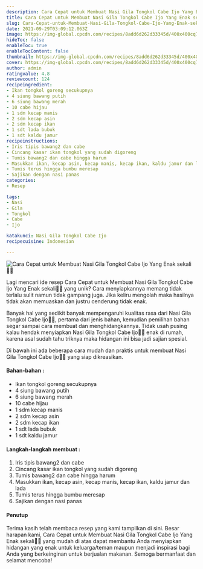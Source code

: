```yaml
---
description: Cara Cepat untuk Membuat Nasi Gila Tongkol Cabe Ijo Yang Enak sekali"
title: Cara Cepat untuk Membuat Nasi Gila Tongkol Cabe Ijo Yang Enak sekali
slug: Cara-Cepat-untuk-Membuat-Nasi-Gila-Tongkol-Cabe-Ijo-Yang-Enak-sekali
date: 2021-09-29T03:09:12.063Z
image: https://img-global.cpcdn.com/recipes/8add6d262d33345d/400x400cq70/photo.jpg
hideToc: false
enableToc: true
enableTocContent: false
thumbnail: https://img-global.cpcdn.com/recipes/8add6d262d33345d/400x400cq70/photo.jpg
cover: https://img-global.cpcdn.com/recipes/8add6d262d33345d/400x400cq70/photo.jpg
author: admin
ratingvalue: 4.8
reviewcount: 124
recipeingredient:
- Ikan tongkol goreng secukupnya
- 4 siung bawang putih
- 6 siung bawang merah
- 10 cabe hijau
- 1 sdm kecap manis
- 2 sdm kecap asin
- 2 sdm kecap ikan
- 1 sdt lada bubuk
- 1 sdt kaldu jamur
recipeinstructions:
- Iris tipis bawang2 dan cabe
- Cincang kasar ikan tongkol yang sudah digoreng
- Tumis bawang2 dan cabe hingga harum
- Masukkan ikan, kecap asin, kecap manis, kecap ikan, kaldu jamur dan lada
- Tumis terus hingga bumbu meresap
- Sajikan dengan nasi panas
categories:
- Resep

tags:
- Nasi
- Gila
- Tongkol
- Cabe
- Ijo

katakunci: Nasi Gila Tongkol Cabe Ijo
recipecuisine: Indonesian

---
```


![Cara Cepat untuk Membuat Nasi Gila Tongkol Cabe Ijo Yang Enak sekali👩‍🍳](https://img-global.cpcdn.com/recipes/8add6d262d33345d/400x400cq70/photo.jpg)

Lagi mencari ide resep Cara Cepat untuk Membuat Nasi Gila Tongkol Cabe Ijo Yang Enak sekali👩‍🍳 yang unik? Cara menyiapkannya memang tidak terlalu sulit namun tidak gampang juga. Jika keliru mengolah maka hasilnya tidak akan memuaskan dan justru cenderung tidak enak.

Banyak hal yang sedikit banyak mempengaruhi kualitas rasa dari Nasi Gila Tongkol Cabe Ijo👩‍🍳, pertama dari jenis bahan, kemudian pemilihan bahan segar sampai cara membuat dan menghidangkannya. Tidak usah pusing kalau hendak menyiapkan Nasi Gila Tongkol Cabe Ijo👩‍🍳 enak di rumah, karena asal sudah tahu triknya maka hidangan ini bisa jadi sajian spesial.

Di bawah ini ada beberapa cara mudah dan praktis untuk membuat Nasi Gila Tongkol Cabe Ijo👩‍🍳 yang siap dikreasikan.

<!--inarticleads1-->

#### Bahan-bahan :

- Ikan tongkol goreng secukupnya
- 4 siung bawang putih
- 6 siung bawang merah
- 10 cabe hijau
- 1 sdm kecap manis
- 2 sdm kecap asin
- 2 sdm kecap ikan
- 1 sdt lada bubuk
- 1 sdt kaldu jamur

<!--inarticleads2-->

#### Langkah-langkah membuat :

1. Iris tipis bawang2 dan cabe
1. Cincang kasar ikan tongkol yang sudah digoreng
1. Tumis bawang2 dan cabe hingga harum
1. Masukkan ikan, kecap asin, kecap manis, kecap ikan, kaldu jamur dan lada
1. Tumis terus hingga bumbu meresap
1. Sajikan dengan nasi panas

#### Penutup

Terima kasih telah membaca resep yang kami tampilkan di sini. Besar harapan kami, Cara Cepat untuk Membuat Nasi Gila Tongkol Cabe Ijo Yang Enak sekali👩‍🍳 yang mudah di atas dapat membantu Anda menyiapkan hidangan yang enak untuk keluarga/teman maupun menjadi inspirasi bagi Anda yang berkeinginan untuk berjualan makanan. Semoga bermanfaat dan selamat mencoba!